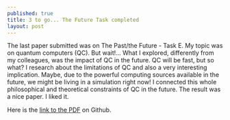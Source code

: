 ```yaml
---
published: true
title: 3 to go... The Future Task completed
layout: post
---
```

The last paper submitted was on The Past/the Future - Task E.
My topic was on  quantum computers (QC). But wait!... What I explored, differently from my colleagues, was the impact of QC in the future.
QC will be fast, but so what?
I research about the limitations of QC and also a very interesting implication.
Maybe, due to the powerful computing sources available in the future, we might be living in a simulation right now!
I connected this whole philosophical and theoretical constraints of QC in the future.
The result was a nice paper. I liked it.

Here is the [link to the PDF](https://github.com/andreeds/cs807-research-tasks/blob/master/E%20-%20The%20Future%20:%20The%20Past/Paper/Task_E_Andre_200334126.pdf) on Github.